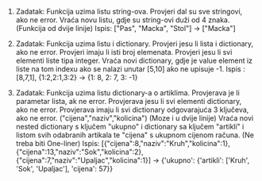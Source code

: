 1. Zadatak:
Funkcija uzima listu string-ova. Provjeri dal su sve stringovi, ako ne error. Vraća novu listu, gdje su string-ovi duži od 4 znaka. (Funkcija od dvije linije)
Ispis: ["Pas", "Macka", "Stol"] -> ["Macka"]

2. Zadatak:
Funkcija uzima listu i dictionary. Provjeri jesu li lista i dictionary, ako ne error. Provjeri imaju li isti broj elemenata. Provjeri jesu li svi elementi liste tipa integer. Vraća novi dictionary, gdje je value element iz liste na tom indexu ako se nalazi unutar [5,10] ako ne upisuje -1.
Ispis : [8,7,1], {1:2,2:1,3:2} -> {1: 8, 2: 7, 3: -1}

3. Zadatak: Funkcija uzima listu dictionary-a o artiklima. Provjerava je li parametar lista, ak ne error. Provjerava jesu li svi elementi dictionary, ako ne error. Provjerava imaju li svi dictionary odgovarajuća 3 ključeva, ako ne error. ("cijena","naziv","kolicina") (Moze i u dvije linije) Vraća novi nested dictionary s ključem "ukupno" i dictionary sa ključem "artikli" i listom svih odabranih artikala te "cijena" s ukupnom cijenom računa. (Ne treba biti One-liner)
Ispis: [{"cijena":8,"naziv":"Kruh","kolicina":1}, {"cijena":13,"naziv":"Sok","kolicina":2}, {"cijena":7,"naziv":"Upaljac","kolicina":1}] -> {'ukupno': {'artikli': ['Kruh', 'Sok', 'Upaljac'], 'cijena': 57}}
 
